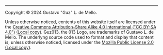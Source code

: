 
---

Copyright &copy; 2024 Gustavo "Guz" L. de Mello.

Unless otherwise noticed, contents of this website itself are licensed under
the [Creative Commons Attribution-Share Alike 4.0 International ("CC BY-SA 4.0")](https://creativecommons.org/licenses/by-sa/4.0/)
[(Local copy)](./LICENSE-CC-BY-SA). Guz013, the 013 Logo, are trademarks of
Gustavo L. de Mello. The underlyng source code used to format and display that
content is, unless otherwise noticed, licensed under the [Mozilla Public License 2.0](https://www.mozilla.org/en-US/MPL/2.0/)
[(Local copy)](./LICENSE).
